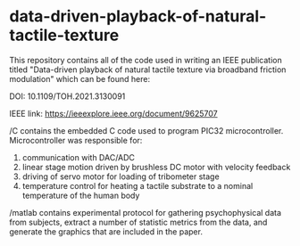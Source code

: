 # data-driven-playback-of-natural-tactile-texture

This repository contains all of the code used in writing an IEEE publication
titled "Data-driven playback of natural tactile texture via broadband friction
modulation" which can be found here:

DOI: 10.1109/TOH.2021.3130091

IEEE link: https://ieeexplore.ieee.org/document/9625707

/C contains the embedded C code used to program PIC32 microcontroller.
Microcontroller was responsible for:

1) communication with DAC/ADC
2) linear stage motion driven by brushless DC motor with velocity feedback
3) driving of servo motor for loading of tribometer stage
4) temperature control for heating a tactile substrate to a nominal
temperature of the human body

/matlab contains experimental protocol for gathering psychophysical data
from subjects, extract a number of statistic metrics from the data, and generate
the graphics that are included in the paper.
